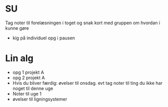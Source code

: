 # SU 
Tag noter til forelæsningen i toget og snak kort med gruppen om hvordan i kunne gøre
- kig på individuel opg i pausen 
# Lin alg
- opg 1 projekt A
- opg 2 projekt A
- Hvis du bliver færdig: øvelser til onsdag. evt tag noter til ting du ikke har noget til denne uge
- Noter til uge 1 
- øvelser til ligningsystemer


